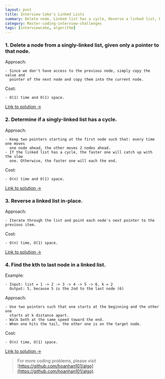 ```yaml
---
layout: post
title: Interview Cake's Linked Lists
summary: Delete node, Linked list has a cycle, Reverse a linked list, Kth to last node
category: Master-coding-interview-challenges
tags: [interviewcake, algorithm]
---
```


### 1. Delete a node from a singly-linked list, given only a pointer to that node.

Approach:
```
- Since we don't have access to the previous node, simply copy the value and
  pointer of the next node and copy them into the current node.
```

Cost:
```
- O(1) time and O(1) space.
```

[Link to solution →](https://github.com/hoanhan101/algo/blob/master/interviewcake/delete_node_test.go)

### 2. Determine if a singly-linked list has a cycle.

Approach:
```
- Keep two pointers starting at the first node such that: every time one moves
  one node ahead, the other moves 2 nodes ahead.
- If the linked list has a cycle, the faster one will catch up with the slow
  one. Otherwise, the faster one will each the end.
```

Cost:
```
- O(n) time and O(1) space.
```

[Link to solution →](https://github.com/hoanhan101/algo/blob/master/interviewcake/linked_list_cycle_test.go)

### 3. Reverse a linked list in-place.

Approach:
```
- Iterate through the list and point each node's next pointer to the previous item.
```

Cost:
```
- O(n) time, O(1) space.
```

[Link to solution →](https://github.com/hoanhan101/algo/blob/master/interviewcake/reverse_linked_list_test.go)


### 4. Find the kth to last node in a linked list.

Example:
```
- Input: list = 1 -> 2 -> 3 -> 4 -> 5 -> 6, k = 2
  Output: 5, because 5 is the 2nd to the last node (6)
```

Approach:
```
- Use two pointers such that one starts at the beginning and the other one
  starts at k distance apart.
- Walk both at the same speed toward the end.
- When one hits the tail, the other one is on the target node.
```

Cost:
```
- O(n) time, O(1) space.
```

[Link to solution →](https://github.com/hoanhan101/algo/blob/master/interviewcake/kth_to_last_test.go)

> For more coding problems, please visit
  [https://github.com/hoanhan101/algo](https://github.com/hoanhan101/algo).
